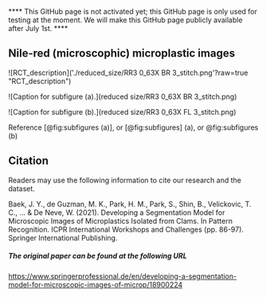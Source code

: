**** This GitHub page is not activated yet; this GitHub page is only used for testing at the moment. We will make this GitHub page publicly available after July 1st. ****



## Nile-red (microscophic) microplastic images

![RCT_description]('./reduced_size/RR3 0_63X BR 3_stitch.png'?raw=true "RCT_description")

<div id="fig:subfigures" class="subfigures" data-caption="Caption for figure">
![Caption for subfigure (a).](reduced size/RR3 0_63X BR 3_stitch.png)

![Caption for subfigure (b).](reduced size/RR3 0_63X FL 3_stitch.png)
</div>

Reference [@fig:subfigures (a)], or [@fig:subfigures] (a), or @fig:subfigures (b)




## Citation 

Readers may use the following information to cite our research and the dataset.

Baek, J. Y., de Guzman, M. K., Park, H. M., Park, S., Shin, B., Velickovic, T. C., ... & De Neve, W. (2021). Developing a Segmentation Model for Microscopic Images of Microplastics Isolated from Clams. In Pattern Recognition. ICPR International Workshops and Challenges (pp. 86-97). Springer International Publishing.


##### The original paper can be found at the following URL

https://www.springerprofessional.de/en/developing-a-segmentation-model-for-microscopic-images-of-microp/18900224
